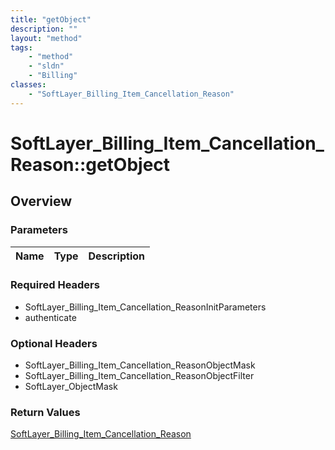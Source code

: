 ```yaml
---
title: "getObject"
description: ""
layout: "method"
tags:
    - "method"
    - "sldn"
    - "Billing"
classes:
    - "SoftLayer_Billing_Item_Cancellation_Reason"
---
```

# SoftLayer_Billing_Item_Cancellation_Reason::getObject
## Overview 


### Parameters 
|Name | Type | Description |
| --- | --- | --- |


### Required Headers
* SoftLayer_Billing_Item_Cancellation_ReasonInitParameters
* authenticate

### Optional Headers
* SoftLayer_Billing_Item_Cancellation_ReasonObjectMask
* SoftLayer_Billing_Item_Cancellation_ReasonObjectFilter
* SoftLayer_ObjectMask

### Return Values
<a href='/reference/datatypes/SoftLayer_Billing_Item_Cancellation_Reason'>SoftLayer_Billing_Item_Cancellation_Reason </a>
